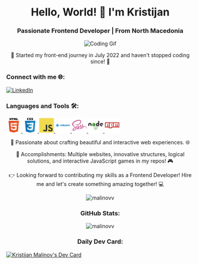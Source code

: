 <h1 align="center">Hello, World! 👋 I'm Kristijan</h1>
<h3 align="center">Passionate Frontend Developer | From North Macedonia </h3>

<p align="center">
  <img src="https://media4.giphy.com/media/SWoSkN6DxTszqIKEqv/giphy.gif?cid=ecf05e47vm7123y1lk70vvnpxvfe5zm3qyb8ohb0wv7mw0dp&ep=v1_gifs_related&rid=giphy.gif&ct=g" alt="Coding Gif"/>
</p>

<p align="center">🚀 Started my front-end journey in July 2022 and haven't stopped coding since! 🌟</p>

<h3 align="left">Connect with me 🌐:</h3>
<p align="left">
  <a href="https://www.linkedin.com/in/kristijan-m-b029b9275/" target="_blank" rel="noreferrer">
    <img src="https://img.shields.io/badge/LinkedIn-Connect-blue" alt="LinkedIn" />
  </a>
  <!-- Add other social media links as needed -->
</p>

<h3 align="left">Languages and Tools 🛠️:</h3>
<p align="left">
  <a href="https://www.w3schools.com/html/" target="_blank" rel="noreferrer">
    <img src="https://raw.githubusercontent.com/devicons/devicon/master/icons/html5/html5-original-wordmark.svg" alt="html5" width="40" height="40"/>
  </a>
  <a href="https://www.w3schools.com/css/" target="_blank" rel="noreferrer">
    <img src="https://raw.githubusercontent.com/devicons/devicon/master/icons/css3/css3-original-wordmark.svg" alt="css3" width="40" height="40"/>
  </a>
  <a href="https://developer.mozilla.org/en-US/docs/Web/JavaScript" target="_blank" rel="noreferrer">
    <img src="https://raw.githubusercontent.com/devicons/devicon/master/icons/javascript/javascript-original.svg" alt="javascript" width="40" height="40"/>
  </a>
  <a href="https://webpack.js.org/" target="_blank" rel="noreferrer">
    <img src="https://raw.githubusercontent.com/devicons/devicon/master/icons/webpack/webpack-original-wordmark.svg" alt="webpack" width="40" height="40"/>
  </a>
  <a href="https://sass-lang.com/" target="_blank" rel="noreferrer">
    <img src="https://raw.githubusercontent.com/devicons/devicon/master/icons/sass/sass-original.svg" alt="sass" width="40" height="40"/>
  </a>
  <a href="https://nodejs.org/" target="_blank" rel="noreferrer">
    <img src="https://raw.githubusercontent.com/devicons/devicon/master/icons/nodejs/nodejs-original-wordmark.svg" alt="node.js" width="40" height="40"/>
  </a>
  <a href="https://www.npmjs.com/" target="_blank" rel="noreferrer">
    <img src="https://raw.githubusercontent.com/devicons/devicon/master/icons/npm/npm-original-wordmark.svg" alt="npm" width="40" height="40"/>
  </a>
  <!-- Add more languages and tools as needed -->
</p>

<p align="center">🚀 Passionate about crafting beautiful and interactive web experiences. 🌐</p>

<p align="center">🌟 Accomplishments: Multiple websites, innovative structures, logical solutions, and interactive JavaScript games in my repos! 🎮</p>

<p align="center">👉 Looking forward to contributing my skills as a Frontend Developer! Hire me and let's create something amazing together! 💻</p>

<!-- Include a code snippet for GitHub stats -->
<p align="center">
  <img src="https://github-readme-stats.vercel.app/api?username=malinovv&show_icons=true&locale=en" alt="malinovv" />
</p>

<h3 align="center">GitHub Stats:</h3>
<p align="center">
  <img src="https://github-readme-stats.vercel.app/api/top-langs/?username=malinovv&layout=compact" alt="malinovv" />
</p>
<h3 align="center">Daily Dev Card:</h3>
<a href="https://app.daily.dev/malinovv"><img src="https://api.daily.dev/devcards/705effff66d4477e9a3929cc890006fe.png?r=h1h" width="400" alt="Kristijan Malinov's Dev Card"/></a>
